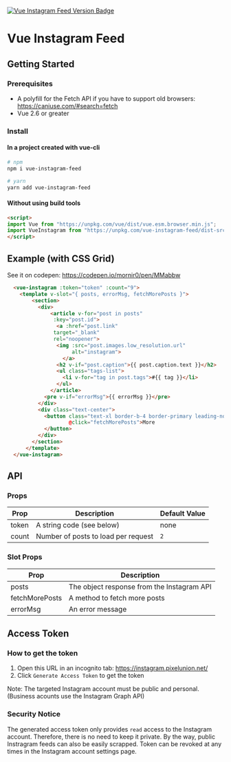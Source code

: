 [![Vue Instagram Feed Version Badge](https://img.shields.io/npm/v/vue-instagram-feed.svg?style=for-the-badge&color=#41b883)](https://www.npmjs.com/package/vue-flip-toolkit)

# Vue Instagram Feed

## Getting Started

### Prerequisites
- A polyfill for the Fetch API if you have to support old browsers:
https://caniuse.com/#search=fetch
- Vue 2.6 or greater

### Install

#### In a project created with vue-cli

``` bash
# npm
npm i vue-instagram-feed
```

``` bash
# yarn
yarn add vue-instagram-feed
```

#### Without using build tools

```html
<script>
import Vue from "https://unpkg.com/vue/dist/vue.esm.browser.min.js";
import VueInstagram from "https://unpkg.com/vue-instagram-feed/dist-src/index.min.js";
</script>
```

## Example (with CSS Grid)
See it on codepen: https://codepen.io/mornir0/pen/MMabbw

```html
  <vue-instagram :token="token" :count="9">
    <template v-slot="{ posts, errorMsg, fetchMorePosts }">
        <section>
          <div>
              <article v-for="post in posts"
               :key="post.id">
                <a :href="post.link"
               target="_blank"
               rel="noopener">
                <img :src="post.images.low_resolution.url"
                     alt="instagram">
                  </a>
                <h2 v-if="post.caption">{{ post.caption.text }}</h2>
                <ul class="tags-list">
                  <li v-for="tag in post.tags">#{{ tag }}</li>
                </ul>
              </article>
            <pre v-if="errorMsg">{{ errorMsg }}</pre>
          </div>
          <div class="text-center">
            <button class="text-xl border-b-4 border-primary leading-none"
                    @click="fetchMorePosts">More
            </button>
          </div>
        </section>
      </template>
  </vue-instagram>
```

## API

### Props
| Prop     	| Description                                          	| Default Value   	|
|----------	|------------------------------------------------------	|-----------------	|
| token     | A string code (see below)                             | none            	|
| count   	| Number of posts to load per request               	  | `2`             	|

### Slot Props

| Prop     	| Description                                          	
|----------	|------------------------------------------------------	
| posts     | The object response from the Instagram API
| fetchMorePosts  | A method to fetch more posts      	  
| errorMsg  | An error message

## Access Token

### How to get the token

1. Open this URL in an incognito tab: https://instagram.pixelunion.net/
2. Click `Generate Access Token` to get the token

Note: The targeted Instagram account must be public and personal. (Business acounts use the Instagram Graph API)

### Security Notice
The generated access token only provides `read` access to the Instagram account.
Therefore, there is no need to keep it private. By the way, public Instragram feeds can also be easily scrapped.
Token can be revoked at any times in the Instagram account settings page.
